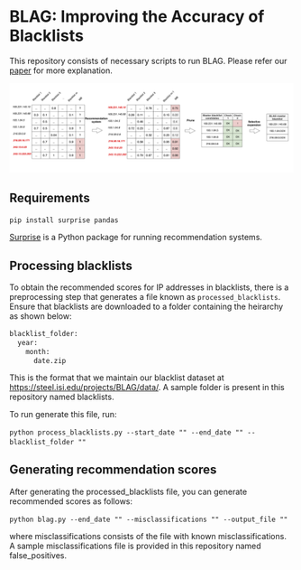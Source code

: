 # BLAG: Improving the Accuracy of Blacklists
This repository consists of necessary scripts to run BLAG. Please refer our [paper](https://steel.isi.edu/members/sivaram/papers/BLAG_NDSS.pdf) for more explanation.

![BLAG pipeline](figs/blag_pipeline_8.png)

## Requirements
`pip install surprise pandas`

[Surprise](http://surpriselib.com/) is a Python package for running recommendation systems.

## Processing blacklists
To obtain the recommended scores for IP addresses in blacklists, there is a preprocessing step that generates
a file known as `processed_blacklists`. Ensure that blacklists are downloaded to a folder containing the heirarchy as shown below:

```
blacklist_folder:
  year:
    month:
      date.zip
```

This is the format that we maintain our blacklist dataset at https://steel.isi.edu/projects/BLAG/data/. A sample folder is present in this repository named blacklists.

To run generate this file, run:

`python process_blacklists.py --start_date "" --end_date "" --blacklist_folder ""`


## Generating recommendation scores
After generating the processed_blacklists file, you can generate recommended scores as follows:

`python blag.py --end_date "" --misclassifications "" --output_file ""`

where misclassifications consists of the file with known misclassifications. A sample misclassifications file is provided in this repository named false_positives.
